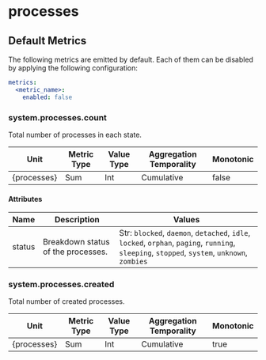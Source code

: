[comment]: <> (Code generated by mdatagen. DO NOT EDIT.)

# processes

## Default Metrics

The following metrics are emitted by default. Each of them can be disabled by applying the following configuration:

```yaml
metrics:
  <metric_name>:
    enabled: false
```

### system.processes.count

Total number of processes in each state.

| Unit | Metric Type | Value Type | Aggregation Temporality | Monotonic |
| ---- | ----------- | ---------- | ----------------------- | --------- |
| {processes} | Sum | Int | Cumulative | false |

#### Attributes

| Name | Description | Values |
| ---- | ----------- | ------ |
| status | Breakdown status of the processes. | Str: ``blocked``, ``daemon``, ``detached``, ``idle``, ``locked``, ``orphan``, ``paging``, ``running``, ``sleeping``, ``stopped``, ``system``, ``unknown``, ``zombies`` |

### system.processes.created

Total number of created processes.

| Unit | Metric Type | Value Type | Aggregation Temporality | Monotonic |
| ---- | ----------- | ---------- | ----------------------- | --------- |
| {processes} | Sum | Int | Cumulative | true |
